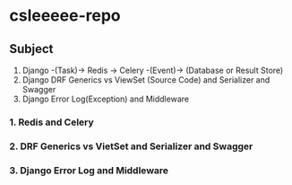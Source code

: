 # csleeeee-repo

## Subject
1. Django -(Task)-> Redis -> Celery -(Event)-> (Database or Result Store)
2. Django DRF Generics vs ViewSet (Source Code) and Serializer and Swagger
3. Django Error Log(Exception) and Middleware

### 1. Redis and Celery

### 2. DRF Generics vs VietSet and Serializer and Swagger

### 3. Django Error Log and Middleware
